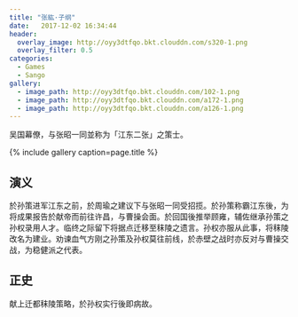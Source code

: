 ```yaml
---
title: "张紘·子纲"
date:   2017-12-02 16:34:44
header:
  overlay_image: http://oyy3dtfqo.bkt.clouddn.com/s320-1.png
  overlay_filter: 0.5
categories:
  - Games
  - Sango
gallery:
  - image_path: http://oyy3dtfqo.bkt.clouddn.com/102-1.png
  - image_path: http://oyy3dtfqo.bkt.clouddn.com/a172-1.png
  - image_path: http://oyy3dtfqo.bkt.clouddn.com/a126-1.png
---
```


吴国幕僚，与张昭一同並称为「江东二张」之策士。

{% include gallery caption=page.title %}

## 演义

於孙策进军江东之前，於周瑜之建议下与张昭一同受招揽。於孙策称霸江东後，为将成果报告於献帝而前往许昌，与曹操会面。於回国後推举顾雍，辅佐继承孙策之孙权录用人才。临终之际留下将据点迁移至秣陵之遗言。孙权亦服从此事，将秣陵改名为建业。劝谏血气方刚之孙策及孙权莫往前线，於赤壁之战时亦反对与曹操交战，为稳健派之代表。

## 正史

献上迁都秣陵策略，於孙权实行後即病故。